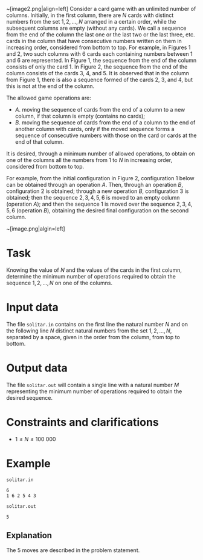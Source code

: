 ~[image2.png|align=left] Consider a card game with an unlimited number of columns. Initially, in the first column, there are $N$ cards with distinct numbers from the set ${1, 2, \dots, N}$ arranged in a certain order, while the subsequent columns are empty (without any cards). We call a sequence from the end of the column the last one or the last two or the last three, etc. cards in the column that have consecutive numbers written on them in increasing order, considered from bottom to top. For example, in Figures $1$ and $2$, two such columns with $6$ cards each containing numbers between $1$ and $6$ are represented. In Figure $1$, the sequence from the end of the column consists of only the card $1$. In Figure $2$, the sequence from the end of the column consists of the cards $3$, $4$, and $5$. It is observed that in the column from Figure $1$, there is also a sequence formed of the cards $2$, $3$, and $4$, but this is not at the end of the column.

The allowed game operations are:
* $A$. moving the sequence of cards from the end of a column to a new column, if that column is empty (contains no cards);
* $B$. moving the sequence of cards from the end of a column to the end of another column with cards, only if the moved sequence forms a sequence of consecutive numbers with those on the card or cards at the end of that column.

It is desired, through a minimum number of allowed operations, to obtain on one of the columns all the numbers from $1$ to $N$ in increasing order, considered from bottom to top.

For example, from the initial configuration in Figure $2$, configuration $1$ below can be obtained through an operation $A$. Then, through an operation $B$, configuration $2$ is obtained; through a new operation $B$, configuration $3$ is obtained; then the sequence $2,3,4,5,6$ is moved to an empty column (operation $A$); and then the sequence $1$ is moved over the sequence $2,3,4,5,6$ (operation $B$), obtaining the desired final configuration on the second column.

~[image.png|algin=left]

# Task

Knowing the value of $N$ and the values of the cards in the first column, determine the minimum number of operations required to obtain the sequence $1, 2, \dots, N$ on one of the columns.

# Input data

The file `solitar.in` contains on the first line the natural number $N$ and on the following line $N$ distinct natural numbers from the set ${1, 2, \dots, N}$, separated by a space, given in the order from the column, from top to bottom.

# Output data

The file `solitar.out` will contain a single line with a natural number $M$ representing the minimum number of operations required to obtain the desired sequence.

# Constraints and clarifications

* $1 \leq N \leq 100\ 000$

# Example

`solitar.in`
```
6
1 6 2 5 4 3
```

`solitar.out`
```
5
```

## Explanation

The $5$ moves are described in the problem statement.